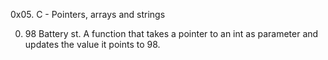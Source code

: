 0x05. C - Pointers, arrays and strings

0. 98 Battery st.
A function that takes a pointer to an int as parameter and updates the value it points to 98.


